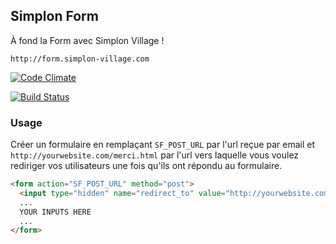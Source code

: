 ## Simplon Form

À fond la Form avec Simplon Village !

`http://form.simplon-village.com`

[![Code Climate](https://codeclimate.com/github/SimplonVillage/simplonform/badges/gpa.svg)](https://codeclimate.com/github/SimplonVillage/simplonform)

[![Build Status](https://travis-ci.org/SimplonVillage/simplonform.svg)](https://travis-ci.org/SimplonVillage/simplonform)

### Usage

Créer un formulaire en remplaçant `SF_POST_URL` par l'url reçue par email et `http://yourwebsite.com/merci.html` par l'url vers laquelle vous voulez rediriger vos utilisateurs une fois qu'ils ont répondu au formulaire.

``` html
<form action="SF_POST_URL" method="post">
  <input type="hidden" name="redirect_to" value="http://yourwebsite.com/merci.html" />
  ...
  YOUR INPUTS HERE
  ...
</form>
```
